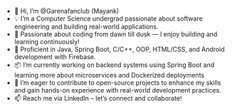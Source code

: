 - 👋 Hi, I’m @Garenafanclub (Mayank)
- 💡 I’m a Computer Science undergrad passionate about software engineering and building real-world applications.
- 👀 Passionate about coding from dawn till dusk — I enjoy building and learning continuously!
- 🚀 Proficient in Java, Spring Boot, C/C++, OOP, HTML/CSS, and Android development with Firebase.
- 📦 I’m currently working on backend systems using Spring Boot and learning more about microservices and Dockerized deployments
- 💞️ I’m eager to contribute to open-source projects to enhance my skills and gain hands-on experience with real-world development practices.
- 📫  Reach me via LinkedIn – let’s connect and collaborate!
<!---
Garenafanclub/Garenafanclub is a ✨ special ✨ repository because its `README.md` (this file) appears on your GitHub profile.
You can click the Preview link to take a look at your changes.
--->
